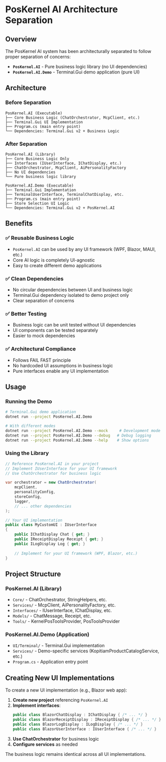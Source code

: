 # PosKernel AI Architecture Separation

## Overview

The PosKernel AI system has been architecturally separated to follow proper separation of concerns:

- **`PosKernel.AI`** - Pure business logic library (no UI dependencies)
- **`PosKernel.AI.Demo`** - Terminal.Gui demo application (pure UI)

## Architecture

### Before Separation
```
PosKernel.AI (Executable)
├── Core Business Logic (ChatOrchestrator, McpClient, etc.)
├── Terminal.Gui UI Implementation 
├── Program.cs (main entry point)
└── Dependencies: Terminal.Gui v2 + Business Logic
```

### After Separation
```
PosKernel.AI (Library)
├── Core Business Logic Only
├── Interfaces (IUserInterface, IChatDisplay, etc.)
├── ChatOrchestrator, McpClient, AiPersonalityFactory
├── No UI dependencies
└── Pure business logic library

PosKernel.AI.Demo (Executable) 
├── Terminal.Gui Implementation
├── TerminalUserInterface, TerminalChatDisplay, etc.
├── Program.cs (main entry point)
├── Store Selection UI Logic
└── Dependencies: Terminal.Gui v2 + PosKernel.AI
```

## Benefits

### ✅ **Reusable Business Logic**
- `PosKernel.AI` can be used by any UI framework (WPF, Blazor, MAUI, etc.)
- Core AI logic is completely UI-agnostic
- Easy to create different demo applications

### ✅ **Clean Dependencies**
- No circular dependencies between UI and business logic
- Terminal.Gui dependency isolated to demo project only
- Clear separation of concerns

### ✅ **Better Testing**
- Business logic can be unit tested without UI dependencies
- UI components can be tested separately
- Easier to mock dependencies

### ✅ **Architectural Compliance**
- Follows FAIL FAST principle
- No hardcoded UI assumptions in business logic
- Pure interfaces enable any UI implementation

## Usage

### Running the Demo
```bash
# Terminal.Gui demo application
dotnet run --project PosKernel.AI.Demo

# With different modes
dotnet run --project PosKernel.AI.Demo --mock     # Development mode
dotnet run --project PosKernel.AI.Demo --debug   # Debug logging
dotnet run --project PosKernel.AI.Demo --help    # Show options
```

### Using the Library
```csharp
// Reference PosKernel.AI in your project
// Implement IUserInterface for your UI framework
// Use ChatOrchestrator for business logic

var orchestrator = new ChatOrchestrator(
    mcpClient,
    personalityConfig,
    storeConfig,
    logger,
    // ... other dependencies
);

// Your UI implementation
public class MyCustomUI : IUserInterface
{
    public IChatDisplay Chat { get; }
    public IReceiptDisplay Receipt { get; }
    public ILogDisplay Log { get; }
    
    // Implement for your UI framework (WPF, Blazor, etc.)
}
```

## Project Structure

### PosKernel.AI (Library)
- `Core/` - ChatOrchestrator, StringHelpers, etc.
- `Services/` - McpClient, AiPersonalityFactory, etc.
- `Interfaces/` - IUserInterface, IChatDisplay, etc.
- `Models/` - ChatMessage, Receipt, etc.
- `Tools/` - KernelPosToolsProvider, PosToolsProvider

### PosKernel.AI.Demo (Application)
- `UI/Terminal/` - Terminal.Gui implementation
- `Services/` - Demo-specific services (KopitiamProductCatalogService, etc.)
- `Program.cs` - Application entry point

## Creating New UI Implementations

To create a new UI implementation (e.g., Blazor web app):

1. **Create new project** referencing `PosKernel.AI`
2. **Implement interfaces**:
   ```csharp
   public class BlazorChatDisplay : IChatDisplay { /* ... */ }
   public class BlazorReceiptDisplay : IReceiptDisplay { /* ... */ }
   public class BlazorLogDisplay : ILogDisplay { /* ... */ }
   public class BlazorUserInterface : IUserInterface { /* ... */ }
   ```
3. **Use ChatOrchestrator** for business logic
4. **Configure services** as needed

The business logic remains identical across all UI implementations.
